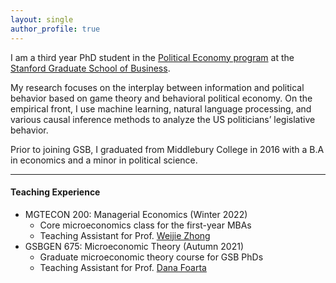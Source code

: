 ```yaml
---
layout: single
author_profile: true
---
```


I am a third year PhD student in the [Political Economy program](https://www.gsb.stanford.edu/programs/phd/fields/political-economics) at the [Stanford Graduate School of Business](https://www.gsb.stanford.edu/programs/phd/academic-experience/students/tom-hyeon-seok-yu).

My research focuses on the interplay between information and political behavior based on game theory and behavioral political economy. On the empirical front, I use machine learning, natural language processing, and various causal inference methods to analyze the US politicians’ legislative behavior.  

Prior to joining GSB, I graduated from Middlebury College in 2016 with a B.A in economics and a minor in political science.  

------------------
#### Teaching Experience
+ MGTECON 200: Managerial Economics (Winter 2022)
    - Core microeconomics class for the first-year MBAs
    - Teaching Assistant for Prof. [Weijie Zhong](https://www.gsb.stanford.edu/faculty-research/faculty/weijie-zhong)
+ GSBGEN 675: Microeconomic Theory (Autumn 2021)
    - Graduate microeconomic theory course for GSB PhDs
    - Teaching Assistant for Prof. [Dana Foarta](https://www.gsb.stanford.edu/faculty-research/faculty/octavia-dana-foarta)
